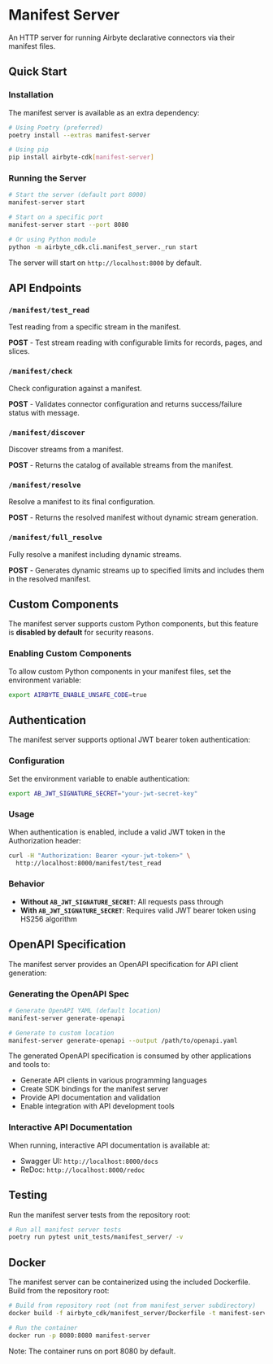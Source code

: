 # Manifest Server

An HTTP server for running Airbyte declarative connectors via their manifest files.

## Quick Start

### Installation

The manifest server is available as an extra dependency:

```bash
# Using Poetry (preferred)
poetry install --extras manifest-server

# Using pip
pip install airbyte-cdk[manifest-server]
```

### Running the Server

```bash
# Start the server (default port 8000)
manifest-server start

# Start on a specific port
manifest-server start --port 8080

# Or using Python module
python -m airbyte_cdk.cli.manifest_server._run start
```

The server will start on `http://localhost:8000` by default.

## API Endpoints

### `/manifest/test_read`
Test reading from a specific stream in the manifest.

**POST** - Test stream reading with configurable limits for records, pages, and slices.

### `/manifest/check`
Check configuration against a manifest.

**POST** - Validates connector configuration and returns success/failure status with message.

### `/manifest/discover`
Discover streams from a manifest.

**POST** - Returns the catalog of available streams from the manifest.

### `/manifest/resolve` 
Resolve a manifest to its final configuration.

**POST** - Returns the resolved manifest without dynamic stream generation.

### `/manifest/full_resolve`
Fully resolve a manifest including dynamic streams.

**POST** - Generates dynamic streams up to specified limits and includes them in the resolved manifest.

## Custom Components

The manifest server supports custom Python components, but this feature is **disabled by default** for security reasons.

### Enabling Custom Components

To allow custom Python components in your manifest files, set the environment variable:
```bash
export AIRBYTE_ENABLE_UNSAFE_CODE=true
```

## Authentication

The manifest server supports optional JWT bearer token authentication:

### Configuration
Set the environment variable to enable authentication:
```bash
export AB_JWT_SIGNATURE_SECRET="your-jwt-secret-key"
```

### Usage
When authentication is enabled, include a valid JWT token in the Authorization header:
```bash
curl -H "Authorization: Bearer <your-jwt-token>" \
  http://localhost:8000/manifest/test_read
```

### Behavior
- **Without `AB_JWT_SIGNATURE_SECRET`**: All requests pass through 
- **With `AB_JWT_SIGNATURE_SECRET`**: Requires valid JWT bearer token using HS256 algorithm

## OpenAPI Specification

The manifest server provides an OpenAPI specification for API client generation:

### Generating the OpenAPI Spec
```bash
# Generate OpenAPI YAML (default location)
manifest-server generate-openapi

# Generate to custom location
manifest-server generate-openapi --output /path/to/openapi.yaml
```

The generated OpenAPI specification is consumed by other applications and tools to:
- Generate API clients in various programming languages
- Create SDK bindings for the manifest server
- Provide API documentation and validation
- Enable integration with API development tools

### Interactive API Documentation

When running, interactive API documentation is available at:
- Swagger UI: `http://localhost:8000/docs`
- ReDoc: `http://localhost:8000/redoc`

## Testing

Run the manifest server tests from the repository root:

```bash
# Run all manifest server tests
poetry run pytest unit_tests/manifest_server/ -v
```

## Docker

The manifest server can be containerized using the included Dockerfile. Build from the repository root:

```bash
# Build from repository root (not from manifest_server subdirectory)
docker build -f airbyte_cdk/manifest_server/Dockerfile -t manifest-server .

# Run the container
docker run -p 8080:8080 manifest-server
```

Note: The container runs on port 8080 by default.